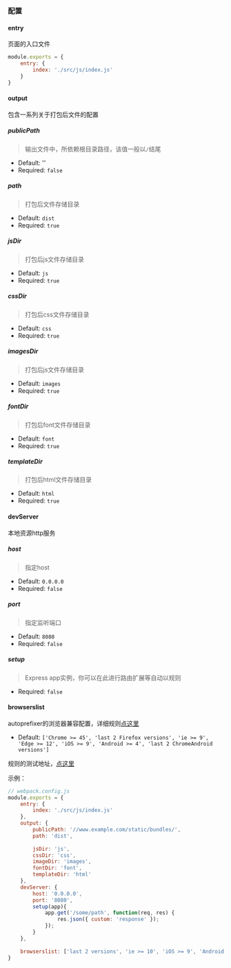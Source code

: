 ### 配置


#### entry

页面的入口文件

```javascript
module.exports = {
    entry: {
        index: './src/js/index.js'
    }
}
```





#### output

包含一系列关于打包后文件的配置



##### publicPath

> 输出文件中，所依赖根目录路径，该值一般以`/`结尾

- Default: ''
- Required: `false`

##### path

> 打包后文件存储目录

- Default: `dist`
- Required: `true`


##### jsDir

> 打包后js文件存储目录

- Default: `js`
- Required: `true`

##### cssDir

> 打包后css文件存储目录

- Default: `css`
- Required: `true`

##### imagesDir

> 打包后js文件存储目录

- Default: `images`
- Required: `true`

##### fontDir

> 打包后font文件存储目录

- Default: `font`
- Required: `true`

##### templateDir

> 打包后html文件存储目录

- Default: `html`
- Required: `true`




#### devServer

本地资源http服务

##### host

> 指定host

- Default: `0.0.0.0`
- Required: `false`

##### port

> 指定监听端口

- Default: `8080`
- Required: `false`

##### setup

> Express app实例，你可以在此进行路由扩展等自动以规则

- Required: `false`




#### browserslist

autoprefixer的浏览器兼容配置，详细规则[点这里](https://github.com/ai/browserslist)

- Default: `['Chrome >= 45', 'last 2 Firefox versions', 'ie >= 9', 'Edge >= 12', 'iOS >= 9', 'Android >= 4', 'last 2 ChromeAndroid versions']`

规则的测试地址，[点这里](http://browserl.ist/?q=Chrome+%3E%3D+45%2C+last+2+Firefox+versions%2C+ie+%3E%3D+9%2C+Edge+%3E%3D+12%2C+iOS+%3E%3D+9%2C+Android+%3E%3D+4%2C+last+2+ChromeAndroid+versions)



示例：

```js
// webpack.config.js
module.exports = {
    entry: {
        index: './src/js/index.js'
    },
    output: {
        publicPath: '//www.example.com/static/bundles/',
    	path: 'dist',
    	
    	jsDir: 'js',
    	cssDir: 'css',
    	imageDir: 'images',
    	fontDir: 'font',
    	templateDir: 'html'
  	},
  	devServer: {
    	host: '0.0.0.0',
    	port: '8080',
        setup(app){
            app.get('/some/path', function(req, res) {
                res.json({ custom: 'response' });
            });
        }
  	},
    
  	browserslist: ['last 2 versions', 'ie >= 10', 'iOS >= 9', 'Android >= 4']
}
```
